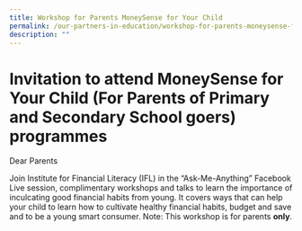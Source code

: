 ```yaml
---
title: Workshop for Parents MoneySense for Your Child
permalink: /our-partners-in-education/workshop-for-parents-moneysense-for-your-child/
description: ""
---
```

# Invitation to attend MoneySense for Your Child (For Parents of Primary and Secondary School goers) programmes 

Dear Parents

Join Institute for Financial Literacy (IFL) in the “Ask-Me-Anything” Facebook Live session, complimentary workshops and talks to learn the importance of inculcating good financial habits from young. It covers ways that can help your child to learn how to cultivate healthy financial habits, budget and save and to be a young smart consumer. 
Note: This workshop is for parents **only**.










